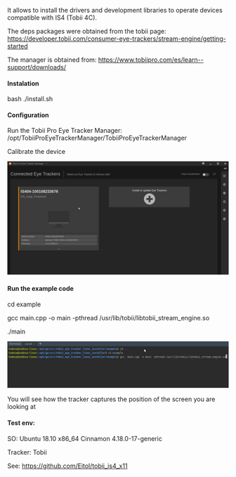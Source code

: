 It allows to install the drivers and development libraries to operate devices compatible with IS4 (Tobii 4C).

The deps packages were obtained from the tobii page:
https://developer.tobii.com/consumer-eye-trackers/stream-engine/getting-started

The manager is obtained from:
https://www.tobiipro.com/es/learn--support/downloads/

#### Instalation

bash ./install.sh

#### Configuration

Run the Tobii Pro Eye Tracker Manager:
/opt/TobiiProEyeTrackerManager/TobiiProEyeTrackerManager

Calibrate the device

![Configuration](media/config.gif)

#### Run the example code

cd example

gcc  main.cpp -o main -pthread /usr/lib/tobii/libtobii_stream_engine.so

./main

![Example test](media/example_test.gif)


You will see how the tracker captures the position of the screen you are looking at


#### Test env:

SO: Ubuntu 18.10 x86_64 Cinnamon 4.18.0-17-generic

Tracker: Tobii

See:
https://github.com/Eitol/tobii_is4_x11



